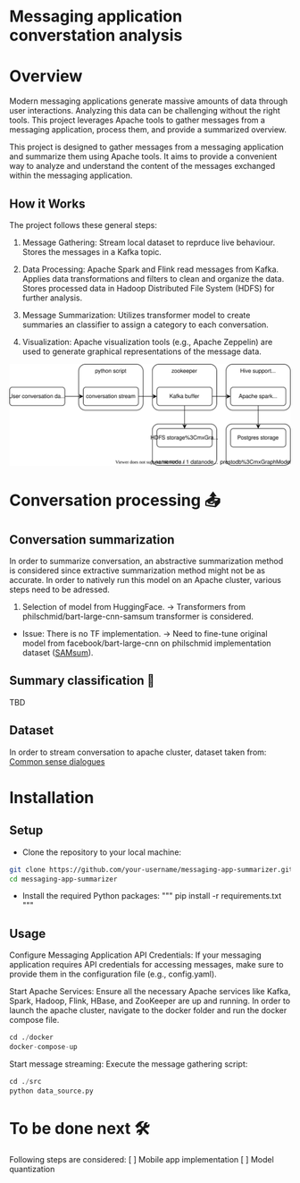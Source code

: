 # Messaging application converstation analysis

# Overview
Modern messaging applications generate massive amounts of data through user interactions. Analyzing this data can be challenging without the right tools. This project leverages Apache tools to gather messages from a messaging application, process them, and provide a summarized overview.

This project is designed to gather messages from a messaging application and summarize them using Apache tools. It aims to provide a convenient way to analyze and understand the content of the messages exchanged within the messaging application.

## How it Works
The project follows these general steps:

1. Message Gathering:
Stream local dataset to reprduce live behaviour. Stores the messages in a Kafka topic.

2. Data Processing:
Apache Spark and Flink read messages from Kafka.
Applies data transformations and filters to clean and organize the data.
Stores processed data in Hadoop Distributed File System (HDFS) for further analysis.

3. Message Summarization:
Utilizes transformer model to create summaries an classifier to assign a category to each conversation.

4. Visualization:
Apache visualization tools (e.g., Apache Zeppelin) are used to generate graphical representations of the message data.

![](./assets/flowchart.drawio.svg)

# Conversation processing 📤

## Conversation summarization
In order to summarize conversation, an abstractive summarization method is considered since extractive summarization method might not be as accurate. 
In order to natively run this model on an Apache cluster, various steps need to be adressed.
1. Selection of model from HuggingFace.
-> Transformers from philschmid/bart-large-cnn-samsum transformer is considered.
- Issue: There is no TF implementation.
-> Need to fine-tune original model from facebook/bart-large-cnn on philschmid implementation dataset ([SAMsum](https://huggingface.co/datasets/samsum)).

## Summary classification 📰
TBD

## Dataset
In order to stream conversation to apache cluster, dataset taken from:
[Common sense dialogues](https://github.com/alexa/Commonsense-Dialogues)

# Installation

## Setup
- Clone the repository to your local machine:


```bash
git clone https://github.com/your-username/messaging-app-summarizer.git
cd messaging-app-summarizer
```

- Install the required Python packages:
"""
pip install -r requirements.txt
"""

## Usage
Configure Messaging Application API Credentials:
If your messaging application requires API credentials for accessing messages, make sure to provide them in the configuration file (e.g., config.yaml).

Start Apache Services:
Ensure all the necessary Apache services like Kafka, Spark, Hadoop, Flink, HBase, and ZooKeeper are up and running.
In order to launch the apache cluster, navigate to the docker folder and run the docker compose file.
```python
cd ./docker
docker-compose-up
```

Start message streaming:
Execute the message gathering script:
```python
cd ./src
python data_source.py
```

# To be done next 🛠
Following steps are considered:
[ ] Mobile app implementation
[ ] Model quantization
